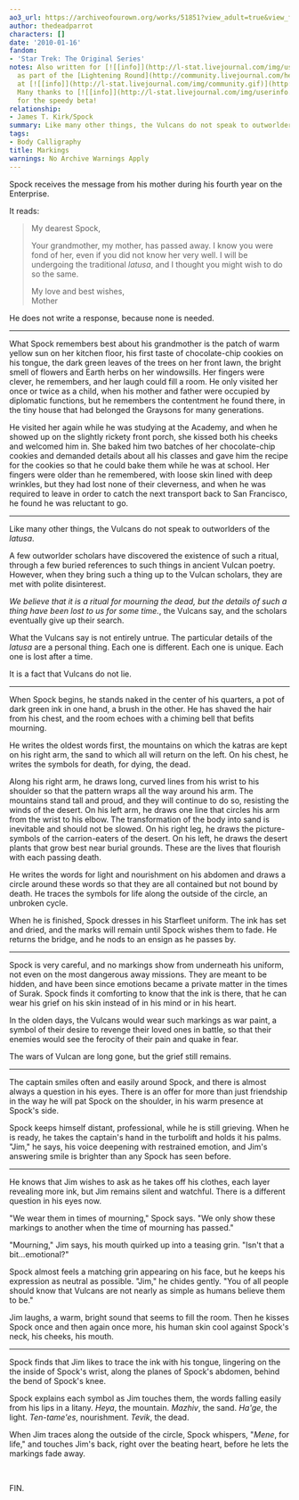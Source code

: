 ```yaml
---
ao3_url: https://archiveofourown.org/works/51851?view_adult=true&view_full_work=true
author: thedeadparrot
characters: []
date: '2010-01-16'
fandom:
- 'Star Trek: The Original Series'
notes: Also written for [![[info]](http://l-stat.livejournal.com/img/userinfo.gif)](http://heeroluva.livejournal.com/profile)[**heeroluva**](http://heeroluva.livejournal.com/)
  as part of the [Lightening Round](http://community.livejournal.com/help_haiti/2706.html)
  at [![[info]](http://l-stat.livejournal.com/img/community.gif)](http://community.livejournal.com/help_haiti/profile)[**help\_haiti**](http://community.livejournal.com/help_haiti/).
  Many thanks to [![[info]](http://l-stat.livejournal.com/img/userinfo.gif)](http://queenzulu.livejournal.com/profile)[**queenzulu**](http://queenzulu.livejournal.com/)
  for the speedy beta!
relationship:
- James T. Kirk/Spock
summary: Like many other things, the Vulcans do not speak to outworlders of the *latusa*.
tags:
- Body Calligraphy
title: Markings
warnings: No Archive Warnings Apply
---
```


Spock receives the message from his mother during his fourth year on the Enterprise.

It reads:


> 
> My dearest Spock,
> 
> 
> Your grandmother, my mother, has passed away. I know you were fond of her, even if you did not know her very well. I will be undergoing the traditional *latusa*, and I thought you might wish to do so the same.
> 
> 
> My love and best wishes,  
> Mother
> 
> 
> 

He does not write a response, because none is needed.



---

What Spock remembers best about his grandmother is the patch of warm yellow sun on her kitchen floor, his first taste of chocolate-chip cookies on his tongue, the dark green leaves of the trees on her front lawn, the bright smell of flowers and Earth herbs on her windowsills. Her fingers were clever, he remembers, and her laugh could fill a room. He only visited her once or twice as a child, when his mother and father were occupied by diplomatic functions, but he remembers the contentment he found there, in the tiny house that had belonged the Graysons for many generations.

He visited her again while he was studying at the Academy, and when he showed up on the slightly rickety front porch, she kissed both his cheeks and welcomed him in. She baked him two batches of her chocolate-chip cookies and demanded details about all his classes and gave him the recipe for the cookies so that he could bake them while he was at school. Her fingers were older than he remembered, with loose skin lined with deep wrinkles, but they had lost none of their cleverness, and when he was required to leave in order to catch the next transport back to San Francisco, he found he was reluctant to go.



---

Like many other things, the Vulcans do not speak to outworlders of the *latusa*.

A few outworlder scholars have discovered the existence of such a ritual, through a few buried references to such things in ancient Vulcan poetry. However, when they bring such a thing up to the Vulcan scholars, they are met with polite disinterest.

*We believe that it is a ritual for mourning the dead, but the details of such a thing have been lost to us for some time.*, the Vulcans say, and the scholars eventually give up their search.

What the Vulcans say is not entirely untrue. The particular details of the *latusa* are a personal thing. Each one is different. Each one is unique. Each one is lost after a time.

It is a fact that Vulcans do not lie.



---

When Spock begins, he stands naked in the center of his quarters, a pot of dark green ink in one hand, a brush in the other. He has shaved the hair from his chest, and the room echoes with a chiming bell that befits mourning.

He writes the oldest words first, the mountains on which the katras are kept on his right arm, the sand to which all will return on the left. On his chest, he writes the symbols for death, for dying, the dead.

Along his right arm, he draws long, curved lines from his wrist to his shoulder so that the pattern wraps all the way around his arm. The mountains stand tall and proud, and they will continue to do so, resisting the winds of the desert. On his left arm, he draws one line that circles his arm from the wrist to his elbow. The transformation of the body into sand is inevitable and should not be slowed. On his right leg, he draws the picture-symbols of the carrion-eaters of the desert. On his left, he draws the desert plants that grow best near burial grounds. These are the lives that flourish with each passing death.

He writes the words for light and nourishment on his abdomen and draws a circle around these words so that they are all contained but not bound by death. He traces the symbols for life along the outside of the circle, an unbroken cycle.

When he is finished, Spock dresses in his Starfleet uniform. The ink has set and dried, and the marks will remain until Spock wishes them to fade. He returns the bridge, and he nods to an ensign as he passes by.



---

Spock is very careful, and no markings show from underneath his uniform, not even on the most dangerous away missions. They are meant to be hidden, and have been since emotions became a private matter in the times of Surak. Spock finds it comforting to know that the ink is there, that he can wear his grief on his skin instead of in his mind or in his heart.

In the olden days, the Vulcans would wear such markings as war paint, a symbol of their desire to revenge their loved ones in battle, so that their enemies would see the ferocity of their pain and quake in fear.

The wars of Vulcan are long gone, but the grief still remains.



---

The captain smiles often and easily around Spock, and there is almost always a question in his eyes. There is an offer for more than just friendship in the way he will pat Spock on the shoulder, in his warm presence at Spock's side.

Spock keeps himself distant, professional, while he is still grieving. When he is ready, he takes the captain's hand in the turbolift and holds it his palms. "Jim," he says, his voice deepening with restrained emotion, and Jim's answering smile is brighter than any Spock has seen before.



---

He knows that Jim wishes to ask as he takes off his clothes, each layer revealing more ink, but Jim remains silent and watchful. There is a different question in his eyes now.

"We wear them in times of mourning," Spock says. "We only show these markings to another when the time of mourning has passed."

"Mourning," Jim says, his mouth quirked up into a teasing grin. "Isn't that a bit...emotional?"

Spock almost feels a matching grin appearing on his face, but he keeps his expression as neutral as possible. "Jim," he chides gently. "You of all people should know that Vulcans are not nearly as simple as humans believe them to be."

Jim laughs, a warm, bright sound that seems to fill the room. Then he kisses Spock once and then again once more, his human skin cool against Spock's neck, his cheeks, his mouth.



---

Spock finds that Jim likes to trace the ink with his tongue, lingering on the the inside of Spock's wrist, along the planes of Spock's abdomen, behind the bend of Spock's knee.

Spock explains each symbol as Jim touches them, the words falling easily from his lips in a litany. *Heya*, the mountain. *Mazhiv*, the sand. *Ha'ge*, the light. *Ten-tame'es*, nourishment. *Tevik*, the dead.

When Jim traces along the outside of the circle, Spock whispers, "*Mene*, for life," and touches Jim's back, right over the beating heart, before he lets the markings fade away.

 

FIN.